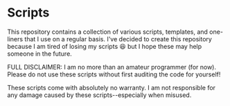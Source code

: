 # Scripts

This repository contains a collection of various scripts, templates, and
one-liners that I use on a regular basis. I've decided to create this repository
because I am tired of losing my scripts 😆 but I hope these may help someone
in the future.

FULL DISCLAIMER: I am no more than an amateur programmer (for now). Please do
not use these scripts without first auditing the code for yourself!

These scripts come with absolutely no warranty. I am not responsible for any
damage caused by these scripts--especially when misused.
